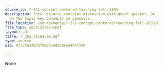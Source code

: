 ```yaml
---
course_id: 7-391-concept-centered-teaching-fall-2005
description: This resource contains discussion with guest speaker, Dr. Michelle Mischke
  on the topic key concepts in genomics.
file_location: /coursemedia/7-391-concept-centered-teaching-fall-2005/07c5fe2493bf988769436869a444f34d_7_391_michelle.pdf
file_type: application/pdf
layout: pdf
title: 7_391_michelle.pdf
type: course
uid: 07c5fe2493bf988769436869a444f34d

---
```

None